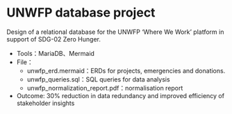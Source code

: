 # UNWFP database project
Design of a relational database for the UNWFP ‘Where We Work’ platform in support of SDG-02 Zero Hunger.
- Tools：MariaDB、Mermaid
- File：
  - unwfp_erd.mermaid：ERDs for projects, emergencies and donations.
  - unwfp_queries.sql：SQL queries for data analysis
  - unwfp_normalization_report.pdf：normalisation report
- Outcome: 30% reduction in data redundancy and improved efficiency of stakeholder insights
